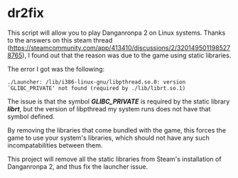 # dr2fix

This script will allow you to play Danganronpa 2 on Linux systems. Thanks to the answers on this steam thread (https://steamcommunity.com/app/413410/discussions/2/3201495011985278765), I found out that the reason was due to the game using static libraries.

The error I got was the following:

```console
./Launcher: /lib/i386-linux-gnu/libpthread.so.0: version `GLIBC_PRIVATE' not found (required by ./lib/librt.so.1)
```

The issue is that the symbol ***GLIBC_PRIVATE*** is required by the static library ***librt***, but the version of libpthread my system runs does not have that symbol defined.

By removing the libraries that come bundled with the game, this forces the game to use your system's libraries, which should not have any such incompatabilities between them.

This project will remove all the static libraries from Steam's installation of Danganronpa 2, and thus fix the launcher issue.
